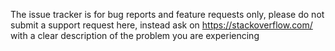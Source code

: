 The issue tracker is for bug reports and feature requests only, please do not submit a support request here, instead ask on https://stackoverflow.com/ with a clear description of the problem you are experiencing
